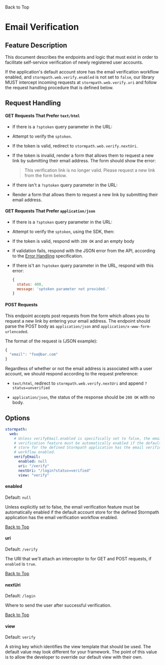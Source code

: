 <a name="#top">Back to Top</a>

# Email Verification

## Feature Description

This document describes the endpoints and logic that must exist in order to
facilitate self-service verification of newly registered user accounts.

If the application's default account store has the email verification workflow
enabled, and `stormpath.web.verify.enabled` is not set to `false`, our library
MUST intercept incoming requests at `stormpath.web.verify.uri` and follow the
request handling procedure that is defined below.

## Request Handling

#### GET Requests That Prefer `text/html`

* If there is a `?sptoken` query parameter in the URL:

 * Attempt to verify the `sptoken`.

 * If the token is valid, redirect to `stormpath.web.verify.nextUri`.

 * If the token is invalid, render a form that allows them to request a new link
   by submitting their email address.  The form should show the error:

    > This verification link is no longer valid. Please request a new link from
      the form below.

* If there isn't a `?sptoken` query parameter in the URL:

 * Render a form that allows them to request a new link by submitting their
   email address.

#### GET Requests That Prefer `application/json`

* If there is a `?sptoken` query parameter in the URL:

 * Attempt to verify the `sptoken`, using the SDK, then:

  * If the token is valid, respond with `200 OK` and an empty body

  * If validation fails, respond with the JSON error from the API, according to
    the [Error Handling][] specification.

* If there is't an `?sptoken` query parameter in the URL, respond with this
  error:

  ```javascript
  {
    status: 400,
    message: 'sptoken parameter not provided.'
  }
  ```

#### POST Requests

This endpoint accepts post requests from the form which allows you to request
a new link by entering your email address.  The endpoint should parse the POST
body as `application/json` and `application/x-www-form-urlencoded`.

The format of the request is (JSON example):

```javascript
{
  "email": "foo@bar.com"
}
```

Regardless of whether or not the email address is associated with a user
account, we should respond according to the request preference:

  * `text/html`, redirect to `stormpath.web.verify.nextUri` and
    append `?status=unverified`

  * `application/json`, the status of the response should be `200 OK` with no
     body.

## <a name="Options"></a> Options

```yaml
stormpath:
  web:
    # Unless verifyEmail.enabled is specifically set to false, the email
    # verification feature must be automatically enabled if the default account
    # store for the defined Stormpath application has the email verification
    # workflow enabled.
    verifyEmail:
      enabled: null
      uri: "/verify"
      nextUri: "/login?status=verified"
      view: "verify"
```


#### enabled

Default: `null`

Unless explicitly set to false, the email verification feature must be
automatically enabled if the default account store for the defined Stormpath
application has the email verification workflow enabled.

<a href="#top">Back to Top</a>


#### uri

Default: `/verify`

The URI that we'll attach an interceptor to for GET and POST requests, if
`enabled` is `true`.

<a href="#top">Back to Top</a>


#### nextUri

Default: `/login`

Where to send the user after successful verification.

<a href="#top">Back to Top</a>

#### view

Default: `verify`

A string key which identifies the view template that should be used.  The
default value may look different for your framework.  The point of this value
is to allow the developer to override our default view with their own.

[Error Handling]: error-handling.md